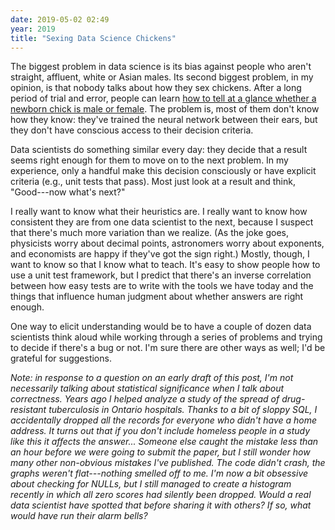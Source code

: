 ```yaml
---
date: 2019-05-02 02:49
year: 2019
title: "Sexing Data Science Chickens"
---
```


The biggest problem in data science is its bias against people who aren't straight, affluent, white or Asian males.
Its second biggest problem, in my opinion, is that nobody talks about how they sex chickens.
After a long period of trial and error,
people can learn [how to tell at a glance whether a newborn chick is male or female][sexing].
The problem is, most of them don't know how they know:
they've trained the neural network between their ears,
but they don't have conscious access to their decision criteria.

Data scientists do something similar every day:
they decide that a result seems right enough for them to move on to the next problem.
In my experience,
only a handful make this decision consciously
or have explicit criteria (e.g., unit tests that pass).
Most just look at a result and think, "Good---now what's next?"

I really want to know what their heuristics are.
I really want to know how consistent they are from one data scientist to the next,
because I suspect that there's much more variation than we realize.
(As the joke goes,
physicists worry about decimal points,
astronomers worry about exponents,
and economists are happy if they've got the sign right.)
Mostly,
though,
I want to know so that I know what to teach.
It's easy to show people how to use a unit test framework,
but I predict that there's an inverse correlation between how easy tests are to write with the tools we have today
and the things that influence human judgment about whether answers are right enough.

One way to elicit understanding would be to have a couple of dozen data scientists think aloud
while working through a series of problems and trying to decide if there's a bug or not.
I'm sure there are other ways as well;
I'd be grateful for suggestions.

*Note: in response to a question on an early draft of this post,
I'm not necessarily talking about statistical significance when I talk about correctness.
Years ago I helped analyze a study of the spread of drug-resistant tuberculosis in Ontario hospitals.
Thanks to a bit of sloppy SQL,
I accidentally dropped all the records for everyone who didn't have a home address.
It turns out that if you don't include homeless people in a study like this it affects the answer...
Someone else caught the mistake less than an hour before we were going to submit the paper,
but I still wonder how many other non-obvious mistakes I've published.
The code didn't crash,
the graphs weren't flat---nothing smelled off to me.
I'm now a bit obsessive about checking for NULLs,
but I still managed to create a histogram recently in which all zero scores had silently been dropped.
Would a real data scientist have spotted that before sharing it with others?
If so, what would have run their alarm bells?*

[sexing]: https://psmag.com/magazine/the-lucrative-art-of-chicken-sexing
